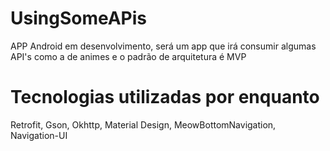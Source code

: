 # UsingSomeAPis

APP Android em desenvolvimento, será um app que irá consumir algumas API's como a de animes e o padrão de arquitetura é MVP

# Tecnologias utilizadas por enquanto
Retrofit, Gson, Okhttp, Material Design, MeowBottomNavigation, Navigation-UI
